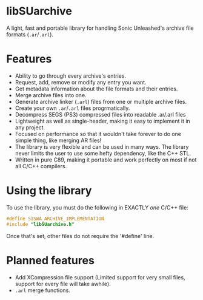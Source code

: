 # libSUarchive
A light, fast and portable library for handling Sonic Unleashed's archive file formats (`.ar`/`.arl`). 

# Features
- Ability to go through every archive's entries.
- Request, add, remove or modify any entry you want.
- Get metadata information about the file formats and their entries.
- Merge archive files into one.
- Generate archive linker (`.arl`) files from one or multiple archive files.
- Create your own `.ar`/`.arl` files progrmatically.
- Decompress SEGS (PS3) compressed files into readable .ar/.arl files
- Lightweight as well as single-header, making it easy to implement it in any project.
- Focused on performance so that it wouldn't take forever to do one simple thing, like merging AR files!
- The library is very flexible and can be used in many ways. The library never limits the user to use some hefty dependency, like the C++ STL.
- Written in pure C89, making it portable and work perfectly on most if not all C/C++ compilers.

# Using the library
To use the library, you must do the following in EXACTLY _one_ C/C++ file:
```c
#define SISWA_ARCHIVE_IMPLEMENTATION
#include "libSUarchive.h"
```
Once that's set, other files do not require the '#define' line.

# Planned features
- Add XCompression file support (Limited support for very small files, support for every file will take awhile).
- `.arl` merge functions.
